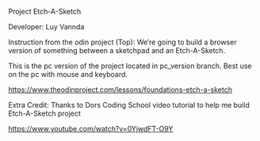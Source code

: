Project Etch-A-Sketch 


Developer: Luy Vannda

Instruction from the odin project (Top):
 We’re going to build a browser version of something between a sketchpad and an Etch-A-Sketch.

 This is the pc version of the project located in pc_version branch. Best use on the pc with mouse and keyboard.

https://www.theodinproject.com/lessons/foundations-etch-a-sketch


Extra Credit: Thanks to Dors Coding School video tutorial to help me build Etch-A-Sketch project

https://www.youtube.com/watch?v=0YjwdFT-O9Y